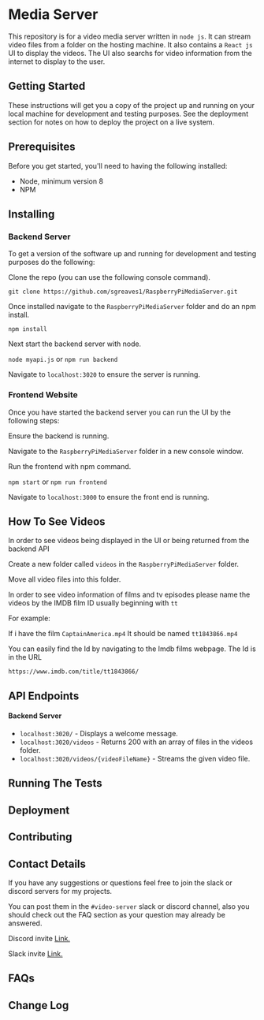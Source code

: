# Media Server
This repository is for a video media server written in `node js`. It can stream video files from a folder on the hosting machine. It also contains a `React js` UI to display the videos. The UI also searchs for video information from the internet to display to the user.

## Getting Started
These instructions will get you a copy of the project up and running on your local machine for development and testing purposes. See the deployment section for notes on how to deploy the project on a live system.

## Prerequisites
Before you get started, you'll need to having the following installed:
* Node, minimum version 8
* NPM

## Installing
### Backend Server
To get a version of the software up and running for development and testing purposes do the following:

Clone the repo (you can use the following console command).

`git clone https://github.com/sgreaves1/RaspberryPiMediaServer.git`

Once installed navigate to the `RaspberryPiMediaServer` folder and do an npm install.

```npm install```

Next start the backend server with node.

`node myapi.js` or `npm run backend`

Navigate to `localhost:3020` to ensure the server is running.

### Frontend Website
Once you have started the backend server you can run the UI by the following steps:

Ensure the backend is running.

Navigate to the `RaspberryPiMediaServer` folder in a new console window.

Run the frontend with npm command.

`npm start` or `npm run frontend`

Navigate to `localhost:3000` to ensure the front end is running.

## How To See Videos

In order to see videos being displayed in the UI or being returned from the backend API

Create a new folder called `videos` in the `RaspberryPiMediaServer` folder.

Move all video files into this folder.

In order to see video information of films and tv episodes please name the videos by the IMDB film ID usually beginning with `tt`

For example:

If i have the film `CaptainAmerica.mp4` It should be named `tt1843866.mp4`

You can easily find the Id by navigating to the Imdb films webpage. The Id is in the URL

`https://www.imdb.com/title/tt1843866/`

## API Endpoints
#### Backend Server
* `localhost:3020/` - Displays a welcome message.
* `localhost:3020/videos` - Returns 200 with an array of files in the videos folder.
* `localhost:3020/videos/{videoFileName}` - Streams the given video file.

## Running The Tests

## Deployment

## Contributing

## Contact Details

If you have any suggestions or questions feel free to join the slack or discord servers for my projects.

You can post them in the `#video-server` slack or discord channel, also you should check out the FAQ section as your question may already be answered.

Discord invite [Link.](https://discord.gg/tz6sP69)

Slack invite [Link.](https://join.slack.com/t/samsprogramming/shared_invite/enQtNTQxODMxNTMyMzQzLWU2NjlkN2E2NTY5NGU4NDE3YzQwNDNhMDI1YjQ1MGFhODU0YzVjM2I4ZWIzZDA4ZjhmODU0ZTljMTQwMzA4MTQ)


## FAQs

## Change Log